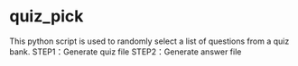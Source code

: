 # quiz_pick
This python script is used to randomly select a list of questions from a quiz bank.
STEP1：Generate quiz file
STEP2：Generate answer file
